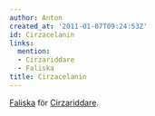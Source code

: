 ```yaml
---
author: Anton
created_at: '2011-01-07T09:24:53Z'
id: Cirzacelanin
links:
  mention:
  - Cirzariddare
  - Faliska
title: Cirzacelanin
---
```


[Faliska] för [Cirzariddare].

  [Faliska]: Faliska
  [Cirzariddare]: Cirzariddare
